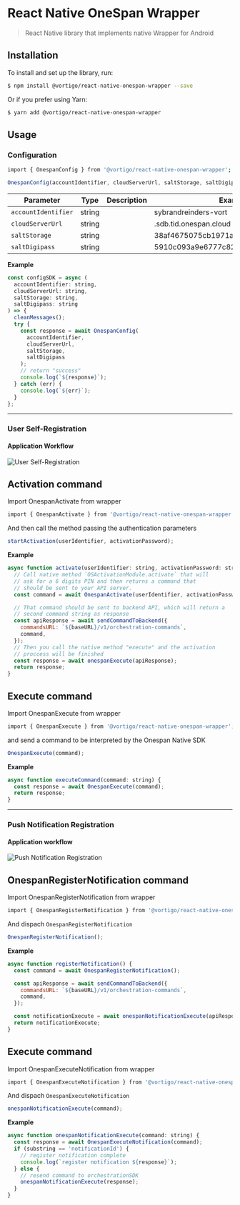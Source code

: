 # React Native OneSpan Wrapper
> React Native library that implements native Wrapper for Android

## Installation
To install and set up the library, run:

```sh
$ npm install @vortigo/react-native-onespan-wrapper --save
```
Or if you prefer using Yarn:
```sh
$ yarn add @vortigo/react-native-onespan-wrapper
```
## Usage
### Configuration
```sh
import { OnespanConfig } from '@vortigo/react-native-onespan-wrapper';
```

```js
OnespanConfig(accountIdentifier, cloudServerUrl, saltStorage, saltDigipass);
```

<center>

| Parameter           | Type   | Description | Example                               |
| ------------------- | ------ | ----------- | ------------------------------------- |
| `accountIdentifier` | string |             | sybrandreinders-vort                  |
| `cloudServerUrl`    | string |             | .sdb.tid.onespan.cloud                |
| `saltStorage`       | string |             | 38af4675075cb1971a5fe79d59e702d711... |
| `saltDigipass`      | string |             | 5910c093a9e6777c8291679ed655328da2... |

</center>

**Example**

```js
const configSDK = async (
  accountIdentifier: string,
  cloudServerUrl: string,
  saltStorage: string,
  saltDigipass: string
) => {
  cleanMessages();
  try {
    const response = await OnespanConfig(
      accountIdentifier,
      cloudServerUrl,
      saltStorage,
      saltDigipass
    );
    // return "success"
    console.log(`${response}`);
  } catch (err) {
    console.log(`${err}`);
  }
};
```

---

### User Self-Registration
#### Application Workflow
![User Self-Registration](https://github.com/vortigo-digital/reactnative-onespan-wrapper/raw/main/assets/images/UserSelfRegistration.png)

**Activation command**
---
Import OnespanActivate from wrapper
```sh
import { OnespanActivate } from '@vortigo/react-native-onespan-wrapper';
```

And then call the method passing the authentication parameters

```js
startActivation(userIdentifier, activationPassword);
```

**Example**
```js
async function activate(userIdentifier: string, activationPassword: string) {
  // Call native method `OSActivationModule.activate` that will
  // ask for a 6 digits PIN and then returns a command that
  // should be sent to your API server.
  const command = await OnespanActivate(userIdentifier, activationPassword);

  // That command should be sent to backend API, which will return a
  // second command string as response
  const apiResponse = await sendCommandToBackend({
    commandsURL: `${baseURL}/v1/orchestration-commands`,
    command,
  });
  // Then you call the native method "execute" and the activation
  // proccess will be finished
  const response = await onespanExecute(apiResponse);
  return response;
}
```

**Execute command**
---
Import OnespanExecute from wrapper
```sh
import { OnespanExecute } from '@vortigo/react-native-onespan-wrapper';
```

and send a command to be interpreted by the Onespan Native SDK

```js
OnespanExecute(command);
```

**Example**

```js
async function executeCommand(command: string) {
  const response = await OnespanExecute(command);
  return response;
}
```

---

### Push Notification Registration
#### Application workflow
![Push Notification Registration](https://github.com/vortigo-digital/reactnative-onespan-wrapper/raw/main/assets/images/PushNotificationRegistrations.png)

**OnespanRegisterNotification command**
---
Import OnespanRegisterNotification from wrapper
```sh
import { OnespanRegisterNotification } from '@vortigo/react-native-onespan-wrapper';
```
And dispach `OnespanRegisterNotification`
```js
OnespanRegisterNotification();
```

**Example**
```js
async function registerNotification() {
  const command = await OnespanRegisterNotification();

  const apiResponse = await sendCommandToBackend({
    commandsURL: `${baseURL}/v1/orchestration-commands`,
    command,
  });

  const notificationExecute = await onespanNotificationExecute(apiResponse);
  return notificationExecute;
}
```

**Execute command**
---
Import OnespanExecuteNotification from wrapper
```sh
import { OnespanExecuteNotification } from '@vortigo/react-native-onespan-wrapper';
```

And dispach `OnespanExecuteNotification`

```js
onespanNotificationExecute(command);
```

**Example**

```js
async function onespanNotificationExecute(command: string) {
  const response = await OnespanExecuteNotification(command);
  if (substring == 'notificationId') {
    // register notification complete
    console.log(`register notification ${response}`);
  } else {
    // resend command to orchestrationSDK
    onespanNotificationExecute(response);
  }
}
```
